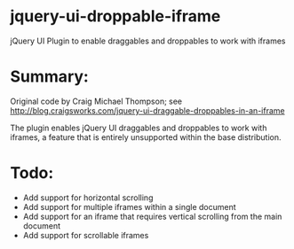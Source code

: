 # jquery-ui-droppable-iframe
jQuery UI Plugin to enable draggables and droppables to work with iframes

# Summary:
Original code by Craig Michael Thompson; see http://blog.craigsworks.com/jquery-ui-draggable-droppables-in-an-iframe

The plugin enables jQuery UI draggables and droppables to work with iframes, a feature that is entirely unsupported within the base distribution.

# Todo:
- Add support for horizontal scrolling
- Add support for multiple iframes within a single document
- Add support for an iframe that requires vertical scrolling from the main document
- Add support for scrollable iframes
